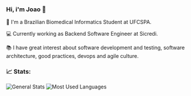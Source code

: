 ### Hi, i'm Joao 👋

📘 I'm a Brazilian Biomedical Informatics Student at UFCSPA.

💻 Currently working as Backend Software Engineer at Sicredi.

📚 I have great interest about software development and testing, software architecture, good practices, devops and agile culture.

### 📈 Stats:

![General Stats](https://github-readme-stats.vercel.app/api?username=joaodartora&count_private=true&show_icons=true&theme=synthwave)
![Most Used Languages](https://github-readme-stats.vercel.app/api/top-langs/?username=joaodartora&count_private=true&layout=compact&show_icons=true&langs_count=20&theme=synthwave)
